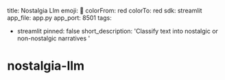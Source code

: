 title: Nostalgia Llm
emoji: 🚀
colorFrom: red
colorTo: red
sdk: streamlit
app_file: app.py
app_port: 8501
tags:
  - streamlit
pinned: false
short_description: 'Classify text into nostalgic or non-nostalgic narratives '


# nostalgia-llm
